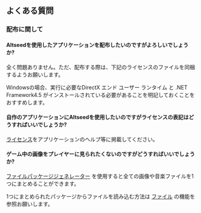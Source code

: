 ﻿## よくある質問

### 配布に関して

#### Altseedを使用したアプリケーションを配布したいのですがよろしいでしょうか?

全く問題ありません。ただ、配布する際は、下記のライセンスのファイルを同梱するようお願いします。

Windowsの場合、実行に必要なDirectX エンド ユーザー ランタイム と .NET Framework4.5 がインストールされている必要があることを明記しておくことをおすすめします。

#### 自作のアプリケーションにAltseedを使用したいのですがライセンスの表記はどうすればいいでしょうか?

[ライセンス](https://github.com/Altseed/altseed/blob/master/LICENSE)をアプリケーションのヘルプ等に掲載してください。

#### ゲーム中の画像をプレイヤーに見られたくないのですがどうすればいいでしょうか?

 [ファイルパッケージジェネレーター](./Reference/Tool/FilePackageGenerator.md) を使用すると全ての画像や音楽ファイルを1つにまとめることができます。

 1つにまとめられたパッケージからファイルを読み込む方法は [ファイル](./Reference/Reference/IO/File.md) の機能を参照お願いします。

